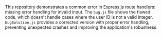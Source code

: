 This repository demonstrates a common error in Express.js route handlers: missing error handling for invalid input. The `bug.js` file shows the flawed code, which doesn't handle cases where the user ID is not a valid integer.  `bugSolution.js` provides a corrected version with proper error handling, preventing unexpected crashes and improving the application's robustness.